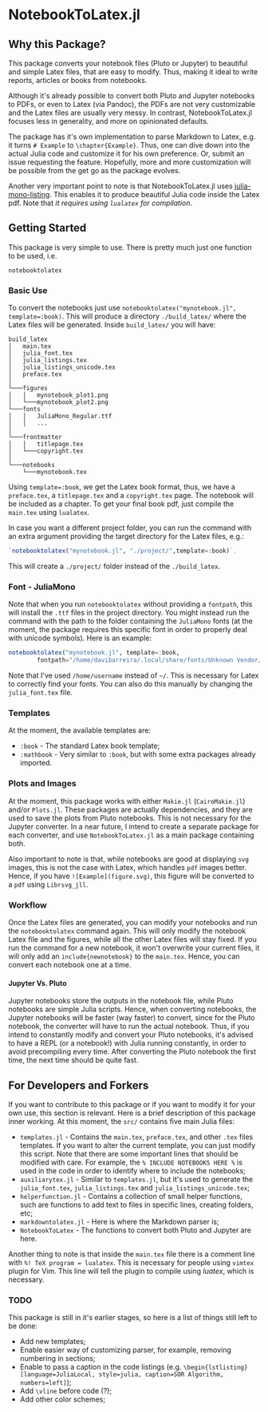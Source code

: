 # NotebookToLatex.jl

## Why this Package?
This package converts your notebook files (Pluto or Jupyter) to beautiful and
simple Latex files, that are easy to modify. Thus, making it ideal
to write reports, articles or books from notebooks.

Although it's already possible to convert both Pluto and Jupyter notebooks
to PDFs, or even to Latex (via Pandoc), the PDFs are not very customizable
and the Latex files are usually very messy.
In contrast, NotebookToLatex.jl focuses less in generality, and
more on opinionated defaults.

The package has it's own implementation to parse Markdown to Latex,
e.g. it turns `# Example` to `\chapter{Example}`. Thus,
one can dive down into the actual Julia code and customize it
for his own preference. Or, submit an issue requesting
the feature. Hopefully, more and more customization will
be possible from the get go as the package evolves.

Another very important point to note is that NotebookToLatex.jl uses
[julia-mono-listing](https://github.com/mossr/julia-mono-listings).
This enables it to produce beautiful Julia code inside the Latex pdf.
Note that *it requires using `lualatex` for compilation*.

## Getting Started

This package is very simple to use. There is pretty much just one
function to be used, i.e.
```@docs
notebooktolatex
```

### Basic Use
To convert the notebooks just use `notebooktolatex("mynotebook.jl", template=:book)`.
This will produce a directory `./build_latex/` where the Latex files
will be generated. Inside `build_latex/` you will have:
```
build_latex
│   main.tex
│   julia_font.tex
│   julia_listings.tex
│   julia_listings_unicode.tex
│   preface.tex
│
└───figures
│   │   mynotebook_plot1.png
│   └───mynotebook_plot2.png
└───fonts
│   │   JuliaMono_Regular.ttf
│   │   ...
│   
└───frontmatter
│   │   titlepage.tex
│   └───copyright.tex
│
└───notebooks
    └───mynotebook.tex
```
Using `template=:book`, we get the Latex book format, thus, we have a `preface.tex`,
a `titlepage.tex` and a `copyright.tex` page. The notebook will be included
as a chapter. To get your final book pdf, just compile the `main.tex` using `lualatex`.

In case you want a different project folder, you can run the command
with an extra argument providing the target directory for the Latex files, e.g.:
```julia
`notebooktolatex("mynotebook.jl", "./project/",template=:book)`.
```
This will create a `./project/` folder instead of the `./build_latex`.

### Font - JuliaMono

Note that when you run `notebooktolatex` without providing a `fontpath`,
this will install the `.ttf` files in the project directory. You might instead
run the command with the path to the folder containing the `JuliaMono` fonts (at the moment,
the package requires this specific font in order to properly deal with unicode symbols).
Here is an example:
```julia
notebooktolatex("mynotebook.jl", template=:book,
        fontpath="/home/davibarreira/.local/share/fonts/Unknown Vendor/TrueType/JuliaMono/")
```
Note that I've used `/home/username` instead of `~/`. This is necessary for Latex to
correctly find your fonts. You can also do this manually by changing the `julia_font.tex` file.

### Templates

At the moment, the available templates are:
* `:book` - The standard Latex book template;
* `:mathbook` - Very similar to `:book`, but with some extra packages already imported.

### Plots and Images

At the moment, this package works with either `Makie.jl` (`CairoMakie.jl`)
and/or `Plots.jl`. These packages are actually dependencies, and they are used
to save the plots from Pluto notebooks. This is not necessary for the Jupyter converter.
In a near future, I intend to create a separate package for each converter, and use
`NotebookToLatex.jl` as a main package containing both.

Also important to note is that, while notebooks are good at displaying `svg` images,
this is not the case with Latex, which handles `pdf` images better. Hence,
if you have `![Example](figure.svg)`, this figure will be converted to a `pdf`
using `Librsvg_jll`.

### Workflow

Once the Latex files are generated, you can modify your notebooks and
run the `notebooktolatex` command again. This will only modify the
notebook Latex file and the figures, while all the other Latex
files will stay fixed. If you run the command for a new notebook,
it won't overwrite your current files, it will only add an
`include{newnotebook}` to the `main.tex`. Hence,
you can convert each notebook one at a time.

#### Jupyter Vs. Pluto

Jupyter notebooks store the outputs in the notebook file, while Pluto notebooks
are simple Julia scripts. Hence, when converting notebooks, the Jupyter notebooks
will be faster (way faster) to convert, since for the Pluto notebook, the converter
will have to run the actual notebook. Thus, if you intend to constantly modify
and convert your Pluto notebooks, it's advised to have a REPL (or a notebook!) 
with Julia running constantly, in order to avoid precompiling every time.
After converting the Pluto notebook the first time, the next time
should be quite fast.


## For Developers and Forkers

If you want to contribute to this package or if you want to modify it for your own use,
this section is relevant.
Here is a brief description of this package inner working.
At this moment, the `src/` contains five main Julia files:
* `templates.jl` - Contains the `main.tex`, `preface.tex`, and other `.tex` files templates.
If you want to alter the current template, you can just modify this script. Note that there are some
important lines that should be modified with care. For example, the `% INCLUDE NOTEBOOKS HERE %`
is used in the code in order to identify where to include the notebooks;
* `auxiliarytex.jl` - Similar to `templates.jl`, but it's used to generate
the `julia_font.tex`, `julia_listings.tex` and `julia_listings_unicode.tex`;
* `helperfunction.jl` - Contains a collection of small helper functions, such are
functions to add text to files in specific lines, creating folders, etc;
* `markdowntolatex.jl` - Here is where the Markdown parser is;
* `NotebookToLatex` - The functions to convert both Pluto and Jupyter are here.

Another thing to note is that inside the `main.tex` file there is a comment
line with `%! TeX program = lualatex`. This is necessary for people
using `vimtex` plugin for Vim. This line will tell the plugin to compile using
*luatex*, which is necessary.

### TODO

This package is still in it's earlier stages, so here is a list of things
still left to be done:
* Add new templates;
* Enable easier way of customizing parser, for example, removing numbering in sections;
* Enable to pass a caption in the code listings (e.g.
`\begin{lstlisting}[language=JuliaLocal, style=julia, caption=SOR Algorithm, numbers=left]`);
* Add `\vline` before code (?);
* Add other color schemes;
